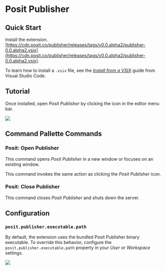 # Posit Publisher

## Quick Start

Install the extension.
[https://cdn.posit.co/publisher/releases/tags/v0.0.alpha2/publisher-0.0.alpha2.vsix](https://cdn.posit.co/publisher/releases/tags/v0.0.alpha2/publisher-0.0.alpha2.vsix).

To learn how to install a `.vsix` file, see the [_Install from a VSIX_](https://code.visualstudio.com/docs/editor/extension-marketplace#_install-from-a-vsix) guide from Visual Studio Code.

## Tutorial

Once installed, open _Posit Publisher_ by clicking the icon in the editor menu bar.

![](https://cdn.posit.co/publisher/assets/img/tutorial.png)

## Command Pallette Commands

### Posit: Open Publisher

This command opens _Posit Publisher_ in a new window or focuses on an existing window.

This command invokes the same action as clicking the _Posit Publisher_ icon.

### Posit: Close Publisher

This command closes _Posit Publisher_ and shuts down the server.

## Configuration

### `posit.publisher.executable.path`

By default, the extension uses the bundled Posit Publisher binary executable. To override this behavior, configure the `posit.publisher.executable.path` property in your _User_ or _Workspace_ settings.

![](https://cdn.posit.co/publisher/assets/img/settings.png)
